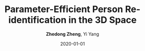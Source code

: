---
title: "Parameter-Efficient Person Re-identification in the 3D Space"
collection: publications
permalink: /publication/2020-01-01-Parameter-Efficient-Person-Re-identification-in-the-3D-Space
date: 2020-01-01
doi: 
venue: 'arXiv preprint arXiv:2006.04569'
author: '<strong>Zhedong Zheng</strong>,  Yi Yang'
citation: ' Zhedong Zheng,  Yi Yang, &quot;Parameter-Efficient Person Re-identification in the 3D Space.&quot; arXiv preprint arXiv:2006.04569, 2020.'
pub_year: '2020'
bib: >
    
    @article{zheng2020person,  
    author = "Zheng, Zhedong and Yang, Yi",  
    title = "Parameter-Efficient Person Re-identification in the 3D Space",  
    journal = "arXiv preprint arXiv:2006.04569",  
    year = "2020"
    }
    

---